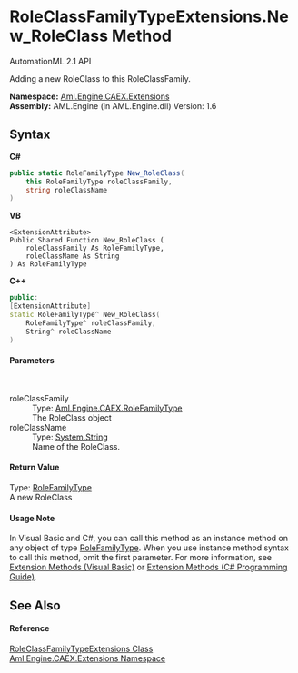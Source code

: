 # RoleClassFamilyTypeExtensions.New_RoleClass Method 
AutomationML 2.1 API 

Adding a new RoleClass to this RoleClassFamily.

**Namespace:**&nbsp;<a href="N_Aml_Engine_CAEX_Extensions">Aml.Engine.CAEX.Extensions</a><br />**Assembly:**&nbsp;AML.Engine (in AML.Engine.dll) Version: 1.6

## Syntax

**C#**<br />
``` C#
public static RoleFamilyType New_RoleClass(
	this RoleFamilyType roleClassFamily,
	string roleClassName
)
```

**VB**<br />
``` VB
<ExtensionAttribute>
Public Shared Function New_RoleClass ( 
	roleClassFamily As RoleFamilyType,
	roleClassName As String
) As RoleFamilyType
```

**C++**<br />
``` C++
public:
[ExtensionAttribute]
static RoleFamilyType^ New_RoleClass(
	RoleFamilyType^ roleClassFamily, 
	String^ roleClassName
)
```


#### Parameters
&nbsp;<dl><dt>roleClassFamily</dt><dd>Type: <a href="T_Aml_Engine_CAEX_RoleFamilyType">Aml.Engine.CAEX.RoleFamilyType</a><br />The RoleClass object</dd><dt>roleClassName</dt><dd>Type: <a href="https://docs.microsoft.com/dotnet/api/system.string" target="_parent" rel="noopener noreferrer">System.String</a><br />Name of the RoleClass.</dd></dl>

#### Return Value
Type: <a href="T_Aml_Engine_CAEX_RoleFamilyType">RoleFamilyType</a><br />A new RoleClass

#### Usage Note
In Visual Basic and C#, you can call this method as an instance method on any object of type <a href="T_Aml_Engine_CAEX_RoleFamilyType">RoleFamilyType</a>. When you use instance method syntax to call this method, omit the first parameter. For more information, see <a href="https://docs.microsoft.com/dotnet/visual-basic/programming-guide/language-features/procedures/extension-methods" target="_blank" rel="noopener noreferrer">Extension Methods (Visual Basic)</a> or <a href="https://docs.microsoft.com/dotnet/csharp/programming-guide/classes-and-structs/extension-methods" target="_blank" rel="noopener noreferrer">Extension Methods (C# Programming Guide)</a>.

## See Also


#### Reference
<a href="T_Aml_Engine_CAEX_Extensions_RoleClassFamilyTypeExtensions">RoleClassFamilyTypeExtensions Class</a><br /><a href="N_Aml_Engine_CAEX_Extensions">Aml.Engine.CAEX.Extensions Namespace</a><br />
